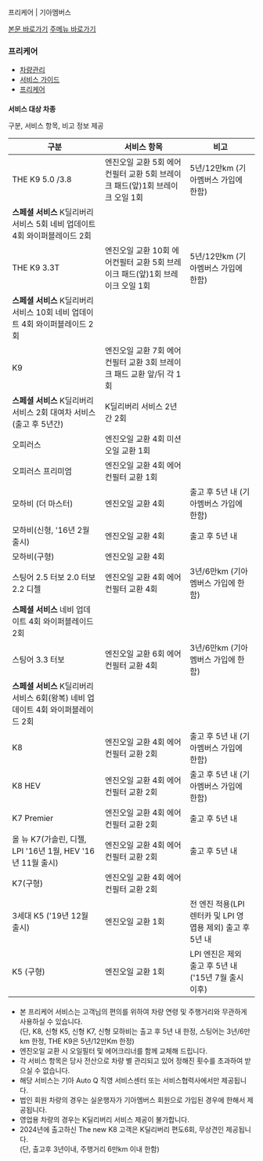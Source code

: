프리케어 | 기아멤버스










 



[본문 바로가기](#content)
[주메뉴 바로가기](#gnb)

### 프리케어

* [차량관리](https://members.kia.com/kr/view/qnet/asn_prct/qnet_asn_prct_index.do)
* [서비스 가이드](https://members.kia.com/kr/view/qben/qtes/eightTest.do)
* [프리케어](https://members.kia.com/kr/view/qben/qcar/freeCare.do)

####

#### 

**서비스 대상 차종**

구분, 서비스 항목, 비고 정보 제공






| **구분** | **서비스 항목** | **비고** |
| --- | --- | --- |
| THE K9 5.0 /3.8 | 엔진오일 교환 5회 에어컨필터 교환 5회 브레이크 패드(앞)1회 브레이크 오일 1회 | 5년/12만km  (기아멤버스 가입에 한함) |
| **스페셜 서비스** K딜리버리 서비스 5회 네비 업데이트 4회 와이퍼블레이드 2회 |
| THE K9 3.3T | 엔진오일 교환 10회 에어컨필터 교환 5회 브레이크 패드(앞)1회 브레이크 오일 1회 | 5년/12만km  (기아멤버스 가입에 한함) |
| **스페셜 서비스** K딜리버리 서비스 10회 네비 업데이트 4회 와이퍼블레이드 2회 |
| K9 | 엔진오일 교환 7회 에어컨필터 교환 3회  브레이크 패드 교환 앞/뒤 각 1회 |  |
| **스페셜 서비스** K딜리버리 서비스 2회  대여차 서비스 (출고 후 5년간) | K딜리버리 서비스 2년간 2회 |
| 오피러스 | 엔진오일 교환 4회 미션오일 교환 1회 |  |
| 오피러스 프리미엄 | 엔진오일 교환 4회  에어컨필터 교환 1회 |  |
| 모하비 (더 마스터) | 엔진오일 교환 4회 | 출고 후 5년 내  (기아멤버스 가입에 한함) |
| 모하비(신형, '16년 2월 출시) | 엔진오일 교환 4회 | 출고 후 5년 내 |
| 모하비(구형) | 엔진오일 교환 4회 |  |
| 스팅어 2.5 터보 2.0 터보 2.2 디젤 | 엔진오일 교환 4회 에어컨필터 교환 4회 | 3년/6만km  (기아멤버스 가입에 한함) |
| **스페셜 서비스** 네비 업데이트 4회 와이퍼블레이드 2회 |
| 스팅어 3.3 터보 | 엔진오일 교환 6회 에어컨필터 교환 4회 | 3년/6만km  (기아멤버스 가입에 한함) |
| **스페셜 서비스** K딜리버리 서비스 6회(왕복) 네비 업데이트 4회 와이퍼블레이드 2회 |
| K8 | 엔진오일 교환 4회 에어컨필터 교환 2회 | 출고 후 5년 내 (기아멤버스 가입에 한함) |
| K8 HEV | 엔진오일 교환 4회 에어컨필터 교환 2회 | 출고 후 5년 내 (기아멤버스 가입에 한함) |
| K7 Premier | 엔진오일 교환 4회 에어컨필터 교환 2회 | 출고 후 5년 내 |
| 올 뉴 K7(가솔린, 디젤, LPI '16년 1월,  HEV '16년 11월 출시) | 엔진오일 교환 4회 에어컨필터 교환 2회 | 출고 후 5년 내 |
| K7(구형) | 엔진오일 교환 4회 에어컨필터 교환 2회 |  |
| 3세대 K5 ('19년 12월 출시) | 엔진오일 교환 1회 | 전 엔진 적용(LPI 렌터카 및 LPI 영엽용 제외) 출고 후 5년 내 |
| K5 (구형) | 엔진오일 교환 1회 | LPI 엔진은 제외 출고 후 5년 내('15년 7월 출시 이후) |

#### 

* 본 프리케어 서비스는 고객님의 편의를 위하여 차량 연령 및 주행거리와 무관하게 사용하실 수 있습니다.  
  (단, K8, 신형 K5, 신형 K7, 신형 모하비는 출고 후 5년 내 한정, 스팅어는 3년/6만km 한정, THE K9은 5년/12만Km 한정)
* 엔진오일 교환 시 오일필터 및 에어크리너를 함께 교체해 드립니다.
* 각 서비스 항목은 당사 전산으로 차량 별 관리되고 있어 정해진 횟수를 초과하여 받으실 수 없습니다.
* 해당 서비스는 기아 Auto Q 직영 서비스센터 또는 서비스협력사에서만 제공됩니다.
* 법인 회원 차량의 경우는 실운행자가 기아멤버스 회원으로 가입된 경우에 한해서 제공됩니다.
* 영업용 차량의 경우는 K딜리버리 서비스 제공이 불가합니다.
* 2024년에 출고하신 The new K8 고객은 K딜리버리 편도6회, 무상견인 제공됩니다.  
  (단, 출고후 3년이내, 주행거리 6만km 이내 한함)